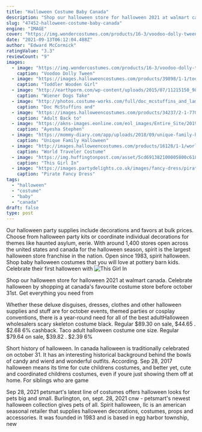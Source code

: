 ```yaml
---
title: "Halloween Costume Baby Canada"
description: "Shop our halloween store for halloween 2021 at walmart canada. Celebrate halloween by shopping at canada's favourite costume store before october 31st. Get everything you need from"
slug: "47452-halloween-costume-baby-canada"
engine: "IMAGE"
cover: "https://img.wondercostumes.com/products/16-3/voodoo-dolly-tween-costume-4078.jpg"
date: "2021-09-13T06:12:04.488Z"
author: "Edward McCormick"
ratingValue: "3.3"
reviewCount: "9"
images:
  - image: "https://img.wondercostumes.com/products/16-3/voodoo-dolly-tween-costume-4078.jpg"
    caption: "Voodoo Dolly Tween"
  - image: "https://images.halloweencostumes.com/products/39898/1-1/toddler-wooden-girl-costume.jpg"
    caption: "Toddler Wooden Girl"
  - image: "http://earthporm.com/wp-content/uploads/2015/07/11215150_985869494834879_8836237525408294097_n.jpg"
    caption: "Wiener Dogs Take"
  - image: "http://photos.costume-works.com/full/doc_mcstuffins_and_lambie3.jpg"
    caption: "Doc McStuffins and"
  - image: "https://images.halloweencostumes.com/products/34237/2-1-77013/adult-back-to-the-future-jennifer-parker-costume.jpg"
    caption: "Adult Back to"
  - image: "https://akns-images.eonline.com/eol_images/Entire_Site/2019101/rs_634x1024-191101061949-634-toy-story-emd-110119.jpg?fit=around|634:auto&output-quality=90&crop=634:auto;center,top"
    caption: "Ayesha Stephen"
  - image: "https://mommy-diary.com/app/uploads/2018/09/unique-family-halloween-costume-ideas-cover.jpg"
    caption: "Unique Family Halloween"
  - image: "http://images.halloweencostumes.com/products/16128/1-1/world-traveler-costume.jpg"
    caption: "World Traveler Costume"
  - image: "https://img.huffingtonpost.com/asset/5cd691382100005800c618b8.jpeg?ops=1778_1000"
    caption: "This Girl In"
  - image: "https://images.partydelights.co.uk/images/fancy-dress/pirates/Link-Womens-Pirate-Portrait_L2.jpg"
    caption: "Pirate Fancy Dress"
tags:
  - "halloween"
  - "costume"
  - "baby"
  - "canada"
draft: false
type: post
---
```


Our halloween party supplies include decorations and favors at bulk prices. Choose from halloween party kits or coordinate individual decorations for themes like haunted asylum, eerie. With around 1,400 stores open across the united states and canada for the halloween season, spirit is the largest halloween store franchise in the nation. Open since 1983, spirit halloween. Shop baby halloween costumes that you will love at pottery barn kids. Celebrate their first halloween with
![This Girl In](https://img.huffingtonpost.com/asset/5cd691382100005800c618b8.jpeg?ops=1778_1000 "This Girl In")

Shop our halloween store for halloween 2021 at walmart canada. Celebrate halloween by shopping at canada&#39;s favourite costume store before october 31st. Get everything you need from
<!--inArticleAds-->

<!--galleryOne-->

Whether these deluxe disguises, dresses, clothes and other halloween supplies and stuff are for october events, themed parties or cosplay conventions, there is a year-round need for all of the best adultHalloween wholesalers scary skeleton costume black. Regular $89.30 on sale, $44.65 . $2.68  6% cashback. Taco adult halloween costume one size. Regular $79.64 on sale, $39.82 . $2.39  6%
<!--inArticleAds-->

<!--galleryTwo-->

Short history of halloween. In canada halloween is traditionally celebrated on october 31. It has an interesting historical background behind the bowls of candy and wierd and wonderful outfits. According. Sep 28, 2017 halloween means its time for cute childrens costumes, and better yet, cute and coordinated childrens costumes, even if youre just showing them off at home. For siblings who are game
<!--galleryThree-->

Sep 28, 2021 petsmart's latest line of costumes offers halloween looks for pets big and small. Burlington, on, sept. 28, 2021 cnw - petsmart's newest halloween collection gives pets of all. Spirit halloween, llc is an american seasonal retailer that supplies halloween decorations, costumes, props and accessories. It was founded in 1983 and is based in egg harbor township, new